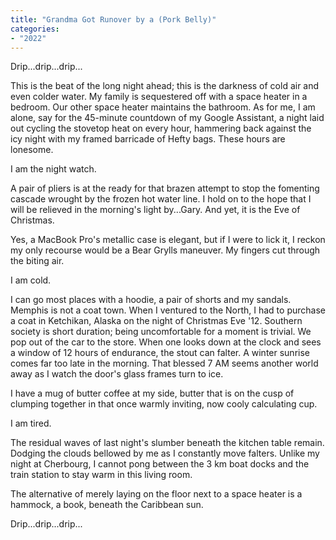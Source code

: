```yaml
---
title: "Grandma Got Runover by a (Pork Belly)"
categories:
- "2022"
---
```


Drip...drip...drip...

This is the beat of the long night ahead;  this is the darkness of cold air and even colder water.  My family is sequestered off with a space heater in a bedroom.  Our other space heater maintains the bathroom.  As for me, I am alone, say for the 45-minute countdown of my Google Assistant, a night laid out cycling the stovetop heat on every hour, hammering back against the icy night with my framed barricade of Hefty bags. These hours are lonesome. 

I am the night watch.  

A pair of pliers is at the ready for that brazen attempt to stop the fomenting cascade wrought by the frozen hot water line.  I hold on to the hope that I will be relieved in the morning's light by...Gary.  And yet, it is the Eve of Christmas.  

Yes, a MacBook Pro's metallic case is elegant, but if I were to lick it, I reckon my only recourse would be a Bear Grylls maneuver.  My fingers cut through the biting air.

I am cold.  

I can go most places with a hoodie, a pair of shorts and my sandals.  Memphis is not a coat town.  When I ventured to the North, I had to purchase a coat in Ketchikan, Alaska on the night of Christmas Eve '12.  Southern society is short duration; being uncomfortable for a moment is trivial.  We pop out of the car to the store.   When one looks down at the clock and sees a window of 12 hours of endurance, the stout can falter.  A winter sunrise comes far too late in the morning.  That blessed 7 AM seems another world away as I watch the door's glass frames turn to ice.  

I have a mug of butter coffee at my side, butter that is on the cusp of clumping together in that once warmly inviting, now cooly calculating cup.   

I am tired.

The residual waves of last night's slumber beneath the kitchen table remain.  Dodging the clouds bellowed by me as I constantly move falters.  Unlike my night at Cherbourg, I cannot pong between the 3 km boat docks and the train station to stay warm in this living room.

The alternative of merely laying on the floor next to a space heater is a hammock, a book, beneath the Caribbean sun.

Drip...drip...drip...


